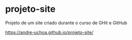 # projeto-site
 Projeto de um site criado durante o curso de GHit e GitHub

https://andre-uchoa.github.io/projeto-site/
